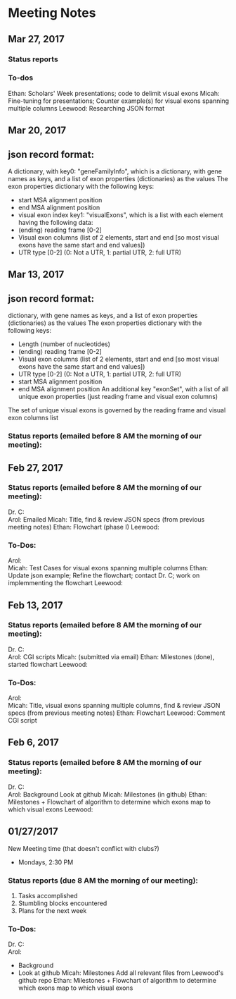 # Meeting Notes

## Mar 27, 2017

### Status reports

### To-dos
Ethan: Scholars' Week presentations; code to delimit visual exons
Micah: Fine-tuning for presentations; Counter example(s) for visual exons spanning multiple columns
Leewood: Researching JSON format

## Mar 20, 2017

json record format:
---------------------------------
A dictionary, with
key0: "geneFamilyInfo", which is a dictionary, with gene names as keys, and a list of exon properties (dictionaries) as the values
The exon properties dictionary with the following keys:
+ start MSA alignment position
+ end MSA alignment position
+ visual exon index
key1: "visualExons", which is a list with each element having the following data:
+ (ending) reading frame [0-2]
+ Visual exon columns (list of 2 elements, start and end [so most visual exons have the same start and end values])
+ UTR type [0-2] (0: Not a UTR, 1: partial UTR, 2: full UTR)



## Mar 13, 2017
json record format:
---------------------------------
dictionary, with gene names as keys, and a list of exon properties (dictionaries) as the values
The exon properties dictionary with the following keys:
+ Length  (number of nucleotides)
+ (ending) reading frame [0-2]
+ Visual exon columns (list of 2 elements, start and end [so most visual exons have the same start and end values])
+ UTR type [0-2] (0: Not a UTR, 1: partial UTR, 2: full UTR)
+ start MSA alignment position
+ end MSA alignment position
An additional key "exonSet", with a list of all unique exon properties (just reading frame and visual exon columns)

The set of unique visual exons is governed by the reading frame and visual exon columns list

### Status reports (emailed before 8 AM the morning of our meeting):



## Feb 27, 2017
### Status reports (emailed before 8 AM the morning of our meeting):
Dr. C:   
Arol:    Emailed
Micah:   Title, find & review JSON specs (from previous meeting notes)
Ethan:   Flowchart (phase I)
Leewood: 

### To-Dos:
Arol:    
Micah:	 Test Cases for visual exons spanning multiple columns
Ethan:   Update json example;  Refine the flowchart; contact Dr. C; work on implemmenting the flowchart
Leewood: 



## Feb 13, 2017
### Status reports (emailed before 8 AM the morning of our meeting):
Dr. C:   
Arol:    CGI scripts
Micah:   (submitted via email)
Ethan:   Milestones (done), started flowchart
Leewood: 

### To-Dos:
Arol:    
Micah:   Title, visual exons spanning multiple columns, find & review JSON specs (from previous meeting notes)
Ethan:   Flowchart
Leewood: Comment CGI script


## Feb 6, 2017
### Status reports (emailed before 8 AM the morning of our meeting):
Dr. C:   
Arol:    Background
         Look at github
Micah:   Milestones (in github)
Ethan:   Milestones
         + Flowchart of algorithm to determine which exons map to which visual exons
Leewood:

## 01/27/2017

New Meeting time (that doesn't conflict with clubs?)
+ Mondays, 2:30 PM

### Status reports (due 8 AM the morning of our meeting):
1. Tasks accomplished
2. Stumbling blocks encountered
3. Plans for the next week

### To-Dos:
Dr. C:   
Arol:    
* Background
* Look at github
Micah:   Milestones
         Add all relevant files from Leewood's github repo
Ethan:   Milestones
         + Flowchart of algorithm to determine which exons map to which visual exons
